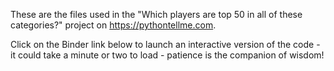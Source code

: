 These are the files used in the "Which players are top 50 in all of these categories?" project on https://pythontellme.com.

Click on the Binder link below to launch an interactive version of the code - it could take a minute or two to load - patience is the companion of wisdom!
